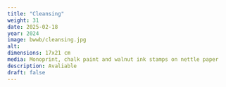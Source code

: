 ```yaml
---
title: "Cleansing"
weight: 31
date: 2025-02-18
year: 2024
image: bwwb/cleansing.jpg
alt: 
dimensions: 17x21 cm
media: Monoprint, chalk paint and walnut ink stamps on nettle paper
description: Avaliable
draft: false
---
```


